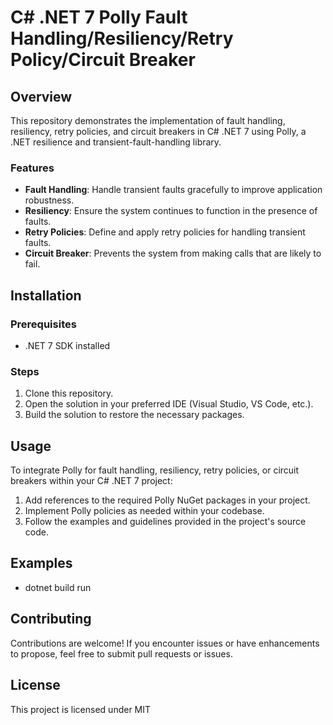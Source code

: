 # C# .NET 7 Polly Fault Handling/Resiliency/Retry Policy/Circuit Breaker

## Overview

This repository demonstrates the implementation of fault handling, resiliency, retry policies, and circuit breakers in C# .NET 7 using Polly, a .NET resilience and transient-fault-handling library.

### Features

- **Fault Handling**: Handle transient faults gracefully to improve application robustness.
- **Resiliency**: Ensure the system continues to function in the presence of faults.
- **Retry Policies**: Define and apply retry policies for handling transient faults.
- **Circuit Breaker**: Prevents the system from making calls that are likely to fail.

## Installation

### Prerequisites

- .NET 7 SDK installed

### Steps

1. Clone this repository.
2. Open the solution in your preferred IDE (Visual Studio, VS Code, etc.).
3. Build the solution to restore the necessary packages.

## Usage

To integrate Polly for fault handling, resiliency, retry policies, or circuit breakers within your C# .NET 7 project:

1. Add references to the required Polly NuGet packages in your project.
2. Implement Polly policies as needed within your codebase.
3. Follow the examples and guidelines provided in the project's source code.

## Examples

- dotnet build run

## Contributing

Contributions are welcome! If you encounter issues or have enhancements to propose, feel free to submit pull requests or issues.

## License

This project is licensed under MIT
